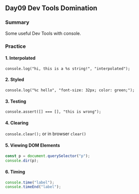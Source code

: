 ## Day09 Dev Tools Domination

### Summary

Some useful Dev Tools with console.

### Practice

#### 1. Interpolated
`console.log("hi, this is a %s string!", "interpolated");`

#### 2. Styled
`console.log("%c hello", "font-size: 32px; color: green;");`

#### 3. Testing
`console.assert([] === [], "this is wrong");`

#### 4. Clearing
`console.clear();` or in browser `clear()`

#### 5. Viewing DOM Elements

```javascript
const p = document.querySelector("p");
console.dir(p);
```

#### 6. Timing

```javascript
console.time("label");
console.timeEnd("label");
```